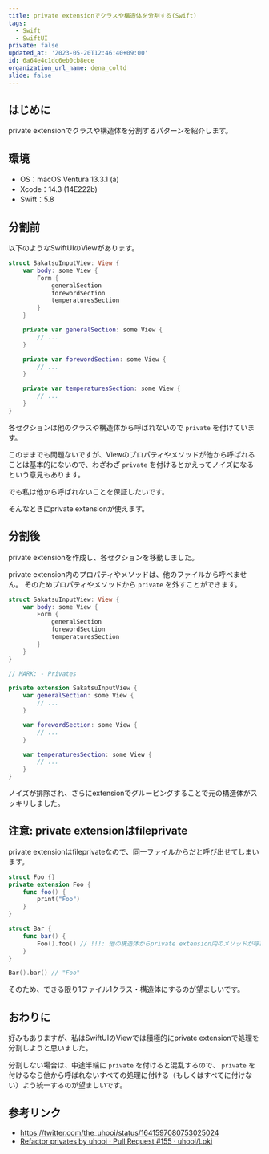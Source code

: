 ```yaml
---
title: private extensionでクラスや構造体を分割する(Swift)
tags:
  - Swift
  - SwiftUI
private: false
updated_at: '2023-05-20T12:46:40+09:00'
id: 6a64e4c1dc6eb0cb8ece
organization_url_name: dena_coltd
slide: false
---
```

## はじめに

private extensionでクラスや構造体を分割するパターンを紹介します。

## 環境

- OS：macOS Ventura 13.3.1 (a)
- Xcode：14.3 (14E222b)
- Swift：5.8

## 分割前

以下のようなSwiftUIのViewがあります。

```swift:SakatsuInputView.swift
struct SakatsuInputView: View {
    var body: some View {
        Form {
            generalSection
            forewordSection
            temperaturesSection
        }
    }

    private var generalSection: some View {
        // ...
    }

    private var forewordSection: some View {
        // ...
    }

    private var temperaturesSection: some View {
        // ...
    }
}
```

各セクションは他のクラスや構造体から呼ばれないので `private` を付けています。

このままでも問題ないですが、Viewのプロパティやメソッドが他から呼ばれることは基本的にないので、わざわざ `private` を付けるとかえってノイズになるという意見もあります。

でも私は他から呼ばれないことを保証したいです。

そんなときにprivate extensionが使えます。

## 分割後

private extensionを作成し、各セクションを移動しました。

private extension内のプロパティやメソッドは、他のファイルから呼べません。
そのためプロパティやメソッドから `private` を外すことができます。

```swift:SakatsuInputView.swift
struct SakatsuInputView: View {
    var body: some View {
        Form {
            generalSection
            forewordSection
            temperaturesSection
        }
    }
}

// MARK: - Privates

private extension SakatsuInputView {
    var generalSection: some View {
        // ...
    }

    var forewordSection: some View {
        // ...
    }

    var temperaturesSection: some View {
        // ...
    }
}
```

ノイズが排除され、さらにextensionでグルーピングすることで元の構造体がスッキリしました。

## 注意: private extensionはfileprivate

private extensionはfileprivateなので、同一ファイルからだと呼び出せてしまいます。

```swift
struct Foo {}
private extension Foo {
    func foo() {
        print("Foo")
    }
}

struct Bar {
    func bar() {
        Foo().foo() // !!!: 他の構造体からprivate extension内のメソッドが呼び出せる
    }
}

Bar().bar() // "Foo"
```

そのため、できる限り1ファイル1クラス・構造体にするのが望ましいです。

## おわりに

好みもありますが、私はSwiftUIのViewでは積極的にprivate extensionで処理を分割しようと思いました。

分割しない場合は、中途半端に `private` を付けると混乱するので、 `private` を付けるなら他から呼ばれないすべての処理に付ける（もしくはすべてに付けない）よう統一するのが望ましいです。

## 参考リンク

- https://twitter.com/the_uhooi/status/1641597080753025024
- [Refactor privates by uhooi · Pull Request #155 · uhooi/Loki](https://github.com/uhooi/Loki/pull/155)
